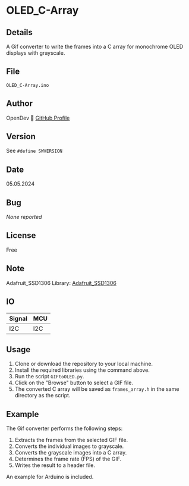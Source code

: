 # OLED_C-Array

## Details
A Gif converter to write the frames into a C array for monochrome OLED displays with grayscale.

## File
`OLED_C-Array.ino`

## Author
OpenDev 📧 [GitHub Profile](https://github.com/OpenSourceDevelop)

## Version
See `#define SWVERSION`

## Date
05.05.2024

## Bug
*None reported*

## License
Free

## Note
Adafruit_SSD1306 Library: [Adafruit_SSD1306](https://github.com/adafruit/Adafruit_SSD1306)

## IO
| Signal | MCU |
|--------|-----|
|  I2C   | I2C |

## Usage

1. Clone or download the repository to your local machine.
2. Install the required libraries using the command above.
3. Run the script `GIFtoOLED.py`.
4. Click on the "Browse" button to select a GIF file.
5. The converted C array will be saved as `frames_array.h` in the same directory as the script.

## Example

The Gif converter performs the following steps:

1. Extracts the frames from the selected GIF file.
2. Converts the individual images to grayscale.
3. Converts the grayscale images into a C array.
4. Determines the frame rate (FPS) of the GIF.
5. Writes the result to a header file.

An example for Arduino is included.
